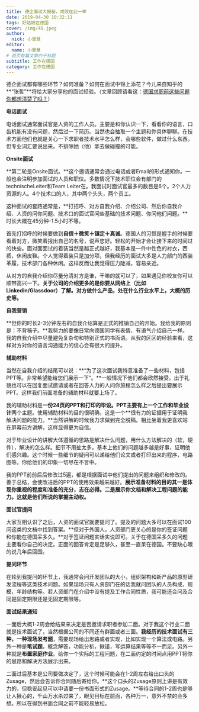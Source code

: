 ```yaml
---
title: 德企面试大揭秘，成败在此一举
date: 2019-04-30 10:32:11
tags: 好姑娘在德国
cover: /img/40.jpeg
author: 
  nick: 小慧慧
editor:
  name: 小慧慧
# 首页每篇文章的子标题
subtitle: 工作在德国
category: 工作在德国
---
```


德企面试都有哪些环节？如何准备？如何在面试中锦上添花？今儿来自知乎的**“张哲”**将给大家分享他的面试经验。（文章回顾请看这：[德国求职前这些问题你都想清楚了吗？](http://mp.weixin.qq.com/s?__biz=MzI0OTE4MTY1Ng==&mid=2649565279&idx=1&sn=993a915550c1ab14edfe674f85b17097&chksm=f18cece8c6fb65fee970a5a4240b984216cf981fcbfe17110dec10242bed62c3e7e3b6fbd60e&scene=21#wechat_redirect)）

  

**电话面试**

电话面试通常面试官是人资的工作人员。主要是和你认识一下，看看你的语言，口齿机能有没有问题，然后过一下简历。当然也会抽取一个主题和你具体聊聊。在技术方面他们也就是关心一下求职者技术水平怎么样，会哪些软件，做过什么东西。但专业词汇要说出来。不排除她（他）拿去做碰撞的可能。

  

  

**Onsite面试**

  

**第二轮是Onsite面试。**这个邀请通常会通过电话或者Email的形式通知你。一般也会注明参加面试的人员和职位。多数情况下技术职位会有部门的technischeLeiter和Team Leiter在。我面试时面试官最多的数目是6个。2个人力资源的人。4个技术口的人，其中两个头头，两个员工。

  

这种面试的套路通常是，**打招呼、对方自我介绍、介绍公司、然后你自我介绍、人资的问你问题、技术口的面试官问些基础的技术问题、你问他们问题。**时长大概在45分钟-1.5小时不等。

  

首先打招呼的时候要做到**自信＋微笑＋镇定＋真诚**。德国人的习惯是握手的时候要看着对方，微笑着报出自己的名号，说声您好。轻松的开始才会让接下来的时间过的快些。面对面面试的着装当然是越正式越好，我基本是一件中性色的衬衣，西裤，休闲皮鞋。个人觉得着装只是加分项，但我经历的面试大多是人力部门的西装革履，技术部门各种休闲。这样反而让我觉得压力陡减，容易亲近。

  

从对方的自我介绍你尽量分清对方是谁，干嘛的就可以了，如果遇见你校友你可以顺带高兴一下。**关于公司的介绍更多的是你要从网络上（比如Linkedin/Glassdoor）了解。对方做什么产品，处在什么行业水平上，大概的历史等。**

  

  

**自我营销**

  

**但你的时长2-3分钟左右的自我介绍算是正式的推销自己的开始。我给我的原则是：不背稿子。**我努力的要像日常向德国同学有表情、有语气介绍自己一样。我的自我介绍中尽量避免复杂句和特别正式的书面语。从我的区区的经验来看，这样对方对你的语言沟通能力的信心会有很大的提升。

  

  

**辅助材料**

  

当然在自我介绍的结尾可以说：**“为了这次面试我特意准备了一些材料，包括PPT等。非常希望能给您们展示一下”。**一般情况下他们都会欣然接受。出于礼貌也可以在回复面试邀请或者在回答人力的人问你旅程怎么样之后提出要展示PPT。这样我们前面准备的辅助材料就要上场了。

  

我的辅助材料是**一份24页的PPT和打印的毕设。**PPT主要有上一个**工作和毕业设计**两个主题。使用辅助材料的目的很明确，这是一个**很有力的证据用于证明我解决问题的能力。**当然讲解的时候我力求做到完全脱稿。相比坐着我更喜欢站在屏幕前方讲解，这样显得更为自信。

  

对于毕业设计的讲解大体遵循的思路是解决什么问题，用什么方法解决的（软，硬件），解决的怎么样。细节不用扯太多。基本上他们的问题越多越是好事，证明他们感兴趣。这个时候一些细节的疑问可以递给他们论文或者打印出来的程序，电路图等。你给他们的印象一切尽在不言中。

  

我的PPT前前后后修改过5遍，都是根据面试中他们提出的问题来组织和修改的。善于总结，会使改进后的PPT的使用效果越来越好。**展示准备材料的目的其一是体现你重视的程度和准备的充分，志在必得。二是展示你文档和解决工程问题的能力。这就是他们所说的掌握主动权。**

  

  

**面试官提问**

  

大家互相认识了之后，人资的面试官就要提问了。提及的问题大多可以在面试100问这类的文档中找到答案。**但对于外国人，人资部门更关心的是你的签证问题和你能在德国呆多久。**对于签证问题实话实说即可。关于在德国呆多久的问题主要看你自己的决定。正面的回答肯定是足够久，甚至一直呆在德国。不要缺心眼的说几年后回国。

  

  

**提问环节**

在轮到我提问的环节上，我通常会问开发团队的大小，组织架构和新产品的原型研发流程等这类技术问题。如果现场只有人资部门在的话我就问团队的人员构成，规模，年龄结构等。若人资部门在介绍中没有提及工作合同性质，我可能还会问及合同是固定期限还是无固定期限等。

  

  

**面试结果通知**

  

一面后大概1-2周会给结果来决定是否邀请求职者参加二面。对于我这个行业二面就是技术面试了，当然根据公司的不同还有群面或者三面。**我经历的技术面试有三种，**一种**现场发考题**，需要现场给出思路或者实现，比如实现一个算法或电路。另外一种是**笔试题**，概念解答，功能分析，揪错，写运算结果等等不一而足。另外一种就是**布置家庭作业**。给你一个实际的工程问题，在二面约定的时间点用PPT将你的思路和解决方法展示出来。

  

二面过后基本是公司要做决定了，这个时候可能会在1-2周左右给出口头的Zusage，然后会告诉你合同随后寄给你。**这个口头的Zusage原则上讲是有效力的，但稳妥起见可以申请要一份书面形式的Zusage。**等待合同的1-2周也是够让人揪心的，千山万水杀过来了，眼见目标在前面，各种万一，意外不禁的会多想。所以在得到书面合同之前不能轻易放松。